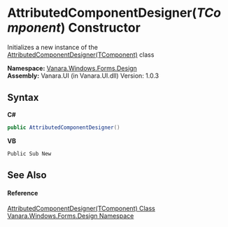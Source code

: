 # AttributedComponentDesigner(*TComponent*) Constructor 
 

Initializes a new instance of the <a href="fb96f0da-65c4-e97f-dd8b-56cfa157e3f4">AttributedComponentDesigner(TComponent)</a> class

**Namespace:**&nbsp;<a href="47183544-7c44-c1e2-cf57-c68e49a55933">Vanara.Windows.Forms.Design</a><br />**Assembly:**&nbsp;Vanara.UI (in Vanara.UI.dll) Version: 1.0.3

## Syntax

**C#**<br />
``` C#
public AttributedComponentDesigner()
```

**VB**<br />
``` VB
Public Sub New
```


## See Also


#### Reference
<a href="fb96f0da-65c4-e97f-dd8b-56cfa157e3f4">AttributedComponentDesigner(TComponent) Class</a><br /><a href="47183544-7c44-c1e2-cf57-c68e49a55933">Vanara.Windows.Forms.Design Namespace</a><br />